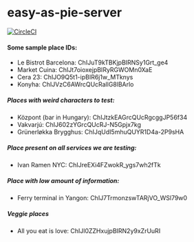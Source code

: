 # easy-as-pie-server

[![CircleCI](https://circleci.com/gh/chadhamre/easyaspie-server.svg?style=svg&circle-token=0535bedf2f6aeb24aed7da799e7b0fcf7aff0270)](https://circleci.com/gh/chadhamre/easyaspie-server)

#### Some sample place IDs:
- Le Bistrot Barcelona: ChIJuT9kTBKjpBIRNSy1Grt_ge4
- Market Cuina: ChIJt7oioxejpBIRyRGWOMn0XaE
- Cera 23: ChIJO9Q5t1-ipBIR6j1w_MTknys
- Konyha: ChIJVzC6AWrcQUcRallG8lBArlo

##### Places with weird characters to test:
- Központ (bar in Hungary): ChIJtzkEAGrcQUcRgcggJP56f34
- Vakvarjú: ChIJ602zYGrcQUcRJ-N5Gpjx7kg
- Grünerløkka Brygghus: ChIJqUdI5mhuQUYR1D4a-2P9sHA

##### Place present on all services we are testing:
- Ivan Ramen NYC: ChIJreEXi4FZwokR_ygs7wh2fTk

##### Place with low amount of information:
- Ferry terminal in Yangon: ChIJ7TrmonzswTARjVO_WSl79w0

##### Veggie places
- All you eat is love: ChIJl0ZZHxujpBIRN2y9xZrUuRI
